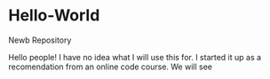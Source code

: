 # Hello-World
Newb Repository

Hello people! I have no idea what I will use this for. I started it up as a recomendation from an online code course. We will see



